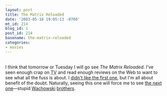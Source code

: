 ```yaml
---
layout: post
title: The Matrix Reloaded
date: '2003-05-18 19:05:13 -0700'
mt_id: 214
blog_id: 1
post_id: 214
basename: the-matrix-reloaded
categories:
- movies
---
```

<br />I think that tomorrow or Tuesday I will go see <cite>The Matrix Reloaded</cite>. I've seen enough crap on <acronym title="Television">TV</acronym> and read enough reviews on the Web to want to see what all the fuss is about. I <a href="/writings/html/thematrix.cfm">didn't like the first one</a>, but I'm all about benefit of the doubt. Naturally, seeing this one will force me to see <a href="http://us.imdb.com/Title?0242653">the next one</a>&#x2014;stupid <a href="http://us.imdb.com/Name?Wachowski,%20Andy">Wachowski</a> <a href="http://us.imdb.com/Name?Wachowski,%20Larry">brothers</a>.<br /><br /><br />
